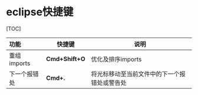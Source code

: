 # eclipse快捷键

[TOC]

| 功能         | 快捷键          | 说明                                         |
| :----------- | --------------- | -------------------------------------------- |
| 重组imports  | **Cmd+Shift+O** | 优化及排序imports                            |
| 下一个报错处 | **Cmd+.**       | 将光标移动至当前文件中的下一个报错处或警告处 |
